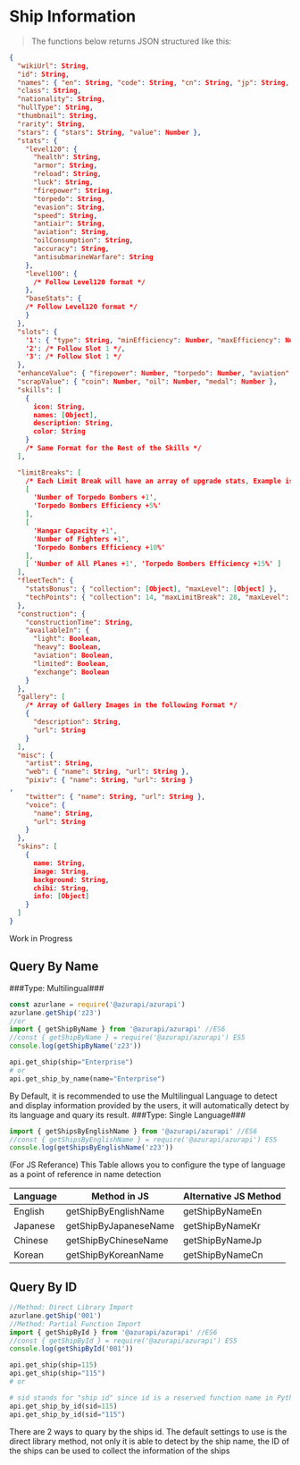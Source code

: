# Ship Information
> The functions below returns JSON structured like this:

```json
{
  "wikiUrl": String,
  "id": String,
  "names": { "en": String, "code": String, "cn": String, "jp": String, "kr": String },
  "class": String,
  "nationality": String,
  "hullType": String,
  "thumbnail": String,
  "rarity": String,
  "stars": { "stars": String, "value": Number },
  "stats": {
    "level120": {
      "health": String,
      "armor": String,
      "reload": String,
      "luck": String,
      "firepower": String,
      "torpedo": String,
      "evasion": String,
      "speed": String,
      "antiair": String,
      "aviation": String,
      "oilConsumption": String,
      "accuracy": String,
      "antisubmarineWarfare": String
    },
    "level100": {
      /* Follow Level120 format */
    },
    "baseStats": {
    /* Follow Level120 format */
    }
  },
  "slots": {
    '1': { "type": String, "minEfficiency": Number, "maxEfficiency": Number },
    '2': /* Follow Slot 1 */,
    '3': /* Follow Slot 1 */
  },
  "enhanceValue": { "firepower": Number, "torpedo": Number, "aviation": Number, "reload": Number },
  "scrapValue": { "coin": Number, "oil": Number, "medal": Number },
  "skills": [
    {
      icon: String,
      names: [Object],
      description: String,
      color: String
    }
    /* Same Format for the Rest of the Skills */
  ],

  "limitBreaks": [
    /* Each Limit Break will have an array of upgrade stats, Example is below*/
    [
      'Number of Torpedo Bombers +1',
      'Torpedo Bombers Efficiency +5%'
    ],
    [
      'Hangar Capacity +1',
      'Number of Fighters +1',
      'Torpedo Bombers Efficiency +10%'
    ],
    [ 'Number of All Planes +1', 'Torpedo Bombers Efficiency +15%' ]
  ],
  "fleetTech": {
    "statsBonus": { "collection": [Object], "maxLevel": [Object] },
    "techPoints": { "collection": 14, "maxLimitBreak": 28, "maxLevel": 21, "total": 63 }
  },
  "construction": {
    "constructionTime": String,
    "availableIn": {
      "light": Boolean,
      "heavy": Boolean,
      "aviation": Boolean,
      "limited": Boolean,
      "exchange": Boolean
    }
  },
  "gallery": [
    /* Array of Gallery Images in the following Format */
    {
      "description": String,
      "url": String
    }
  ],
  "misc": {
    "artist": String,
    "web": { "name": String, "url": String },
    "pixiv": { "name": String, "url": String }
,
    "twitter": { "name": String, "url": String },
    "voice": {
      "name": String,
      "url": String
    }
  },
  "skins": [
    {
      name: String,
      image: String,
      background: String,
      chibi: String,
      info: [Object]
    }
  ]
}
```
Work in Progress

## Query By Name
###Type: Multilingual###
```javascript
const azurlane = require('@azurapi/azurapi')
azurlane.getShip('z23')
//or
import { getShipByName } from '@azurapi/azurapi' //ES6
//const { getShipByName } = require('@azurapi/azurapi') ES5
console.log(getShipByName('z23'))
```
```python
api.get_ship(ship="Enterprise")
# or
api.get_ship_by_name(name="Enterprise")
```
By Default, it is recommended to use the Multilingual Language to detect and display information provided by the users, it will automatically detect by its language and quary its result.
###Type: Single Language###
```javascript
import { getShipsByEnglishName } from '@azurapi/azurapi' //ES6
//const { getShipsByEnglishName } = require('@azurapi/azurapi') ES5
console.log(getShipsByEnglishName('z23'))
```
(For JS Referance)
This Table allows you to configure the type of language as a point of reference in name detection

| Language | Method in JS          | Alternative JS Method |
| -------- | --------------------- | --------------------- |
| English  | getShipByEnglishName  | getShipByNameEn       |
| Japanese | getShipByJapaneseName | getShipByNameKr       |
| Chinese  | getShipByChineseName  | getShipByNameJp       |
| Korean   | getShipByKoreanName   | getShipByNameCn       |


## Query By ID

```javascript
//Method: Direct Library Import
azurlane.getShip('001')
//Method: Partial Function Import
import { getShipById } from '@azurapi/azurapi' //ES6
//const { getShipById } = require('@azurapi/azurapi') ES5
console.log(getShipById('001'))
```
```python
api.get_ship(ship=115)
api.get_ship(ship="115")
# or

# sid stands for "ship id" since id is a reserved function name in Python
api.get_ship_by_id(sid=115)
api.get_ship_by_id(sid="115")
```

There are 2 ways to quary by the ships id. The default settings to use is the direct library method, not only it is able to detect by the ship name, the ID of the ships can be used to collect the information of the ships
